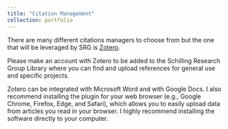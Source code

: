 ```yaml
---
title: "Citation Management"
collection: portfolio
---
```

There are many different citations managers to choose from but the one that will be leveraged by SRG is [Zotero](https://www.zotero.org/).

Please make an account with Zotero to be added to the Schilling Research Group Library where you can find and upload references for general use and specific projects. 

Zotero can be integrated with Microsoft Word and with Google Docs. I also recommend installing the plugin for your web browser (e.g., Google Chrome, Firefox, Edge, and Safari), which allows you to easily upload data from articles you read in your browser. I highly recommend installing the software directly to your computer. 
